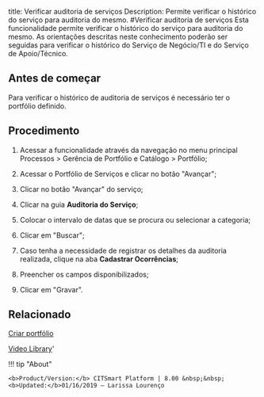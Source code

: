 title: Verificar auditoria de serviços
Description: Permite verificar o histórico do serviço para auditoria do mesmo.
#Verificar auditoria de serviços
Esta funcionalidade permite verificar o histórico do serviço para auditoria do mesmo. As orientações descritas neste conhecimento poderão ser seguidas para verificar o histórico do Serviço de Negócio/TI e do Serviço de Apoio/Técnico.

Antes de começar
--------------------

Para verificar o histórico de auditoria de serviços é necessário ter o portfólio
definido.

Procedimento
----------------

1.  Acessar a funcionalidade através da navegação no menu principal Processos \>
    Gerência de Portfólio e Catálogo \> Portfólio;

2.  Acessar o Portfólio de Serviços e clicar no botão "Avançar";

3.  Clicar no botão "Avançar" do serviço;

4.  Clicar na guia **Auditoria do Serviço**;

5.  Colocar o intervalo de datas que se procura ou selecionar a categoria;

6.  Clicar em "Buscar";

7.  Caso tenha a necessidade de registrar os detalhes da auditoria realizada,
    clique na aba **Cadastrar Ocorrências**;

8.  Preencher os campos disponibilizados;

9.  Clicar em "Gravar".

Relacionado
---------------

[Criar portfólio](/pt-br/citsmart-esp-8/processes/portfolio-and-catalog/use/create-the-portfolio.html)

<i class='fa fa-youtube-play  fa-2x' style='color:#97ce17;vertical-align: middle;'> </i> [Video Library](https://www.youtube.com/playlist?list=PLB5qK2uzf2RNuLck4D45CohnoacGmsTys)'

!!! tip "About"

    <b>Product/Version:</b> CITSmart Platform | 8.00 &nbsp;&nbsp;
    <b>Updated:</b>01/16/2019 – Larissa Lourenço
